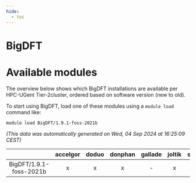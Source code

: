 ```yaml
---
hide:
  - toc
---
```


BigDFT
======

# Available modules


The overview below shows which BigDFT installations are available per HPC-UGent Tier-2cluster, ordered based on software version (new to old).

To start using BigDFT, load one of these modules using a `module load` command like:

```shell
module load BigDFT/1.9.1-foss-2021b
```

*(This data was automatically generated on Wed, 04 Sep 2024 at 16:25:09 CEST)*  

| |accelgor|doduo|donphan|gallade|joltik|shinx|skitty|
| :---: | :---: | :---: | :---: | :---: | :---: | :---: | :---: |
|BigDFT/1.9.1-foss-2021b|x|x|x|-|x|-|x|
